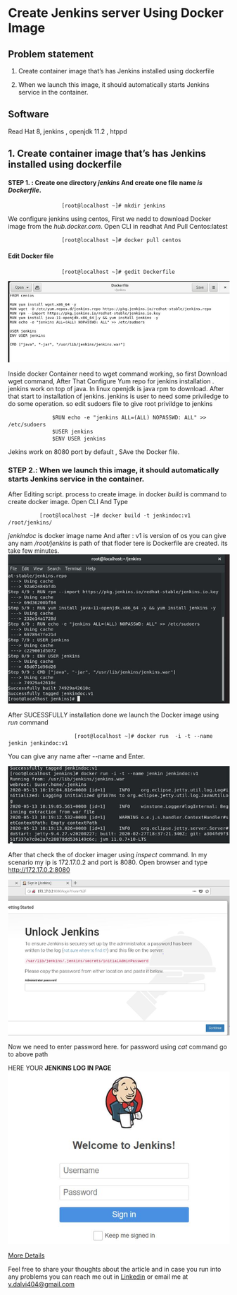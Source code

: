 # Create Jenkins server Using  Docker Image 

## Problem statement 
1.	Create container image that’s has Jenkins installed  using dockerfile 

2.	When we launch this image, it should automatically starts Jenkins service in the container.

## Software 
Read Hat 8, jenkins , openjdk 11.2 , htppd

## 1.	Create container image that’s has Jenkins installed  using dockerfile 

 
 #### STEP 1. : Create one directory *jenkins* And create one file name *is Dockerfile*.
~~~
                 [root@localhost ~]# mkdir jenkins
~~~

  We configure jenkins using centos, First we nedd to download Docker image from the *hub.docker.com*.
  Open CLI in readhat And Pull Centos:latest

~~~
                 [root@localhost ~]# docker pull centos 
~~~

#### Edit Docker file 

~~~
                 [root@localhost ~]# gedit Dockerfile
~~~

                 
  ![Dockerfile.jpg](https://github.com/cybshark/jekinsdockerimage/blob/master/jenkins%20image/Dockerfile.JPG)


  Inside docker Container need to wget command working, so first Download wget command, After That Configure Yum repo for jenkins         installation . jenkins work on top of java. In linux openjdk is java rpm to download. After that start to installation of jenkins.
  jenkins is user to need some priviledge to do some operation. so edit sudoers file to give root privildge to jenkins

~~~
              $RUN echo -e "jenkins ALL=(ALL) NOPASSWD: ALL" >> /etc/sudoers
              $USER jenkins
              $ENV USER jenkins
~~~
  Jekins work on 8080 port by default , SAve the Docker file.

### STEP 2.: When we launch this image, it should automatically starts Jenkins service in the container.
After Editing script. process to create image. in docker *build* is command to create docker image.
Open CLI And Type
   ~~~
             [root@localhost ~]# docker build -t jenkindoc:v1 /root/jenkins/
   ~~~
   *jenkindoc* is docker image name And after : v1 is version of os you can give any nam */root/jenkins* is path of that floder tere is    Dockerfile are created. its take few minutes. 
   ![buildimage.jpg](https://github.com/cybshark/jekinsdockerimage/blob/master/jenkins%20image/installation%20process.JPG)
   
   After SUCESSFULLY installation done we launch the Docker image using *run* command
   ~~~
                        [root@localhost ~]# docker run  -i -t --name jenkin jenkindoc:v1 
   ~~~
   You can give any name after --name and Enter.
   
   ![runimage.jpg](https://github.com/cybshark/jekinsdockerimage/blob/master/jenkins%20image/launching%20new%20os.JPG)
    
   After that check the of docker imager using *inspect* command. In my scenario my ip is 172.17.0.2 and port is 8080. Open browser and    type http://172.17.0.2:8080 
  
   ![password.jpg](https://github.com/cybshark/jekinsdockerimage/blob/master/jenkins%20image/jenkin%20log%20in.JPG)    
   
   Now we need to enter password here. for password using *cat* command go to above path


   HERE YOUR **JENKINS LOG IN PAGE**
         ![login.jpg](https://github.com/cybshark/jekinsdockerimage/blob/master/jenkins%20image/log%20in.JPG)


[More Details](https://docs.docker.com/get-started/part2/)



Feel free to share your thoughts about the article and in case you run into any problems you can reach me out in [Linkedin](https://www.linkedin.com/in/vishal-dalvi-490b07134/) or email me at v.dalvi404@gmail.com






